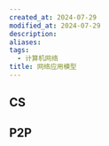 ```yaml
---
created_at: 2024-07-29
modified_at: 2024-07-29
description: 
aliases: 
tags:
  - 计算机网络
title: 网络应用模型
---
```

## CS
## P2P